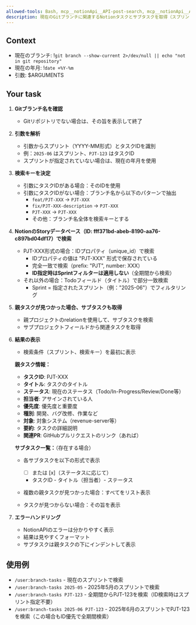 ```yaml
---
allowed-tools: Bash, mcp__notionApi__API-post-search, mcp__notionApi__API-post-database-query, mcp__notionApi__API-retrieve-a-page
description: 現在のGitブランチに関連するNotionタスクとサブタスクを取得（スプリント指定可能）
---
```


## Context
- 現在のブランチ: !`git branch --show-current 2>/dev/null || echo "not in git repository"`
- 現在の年月: !`date +%Y-%m`
- 引数: $ARGUMENTS

## Your task

1. **Gitブランチ名を確認**
   - Gitリポジトリでない場合は、その旨を表示して終了

2. **引数を解析**
   - 引数からスプリント（YYYY-MM形式）とタスクIDを識別
   - 例：`2025-06` はスプリント、`PJT-123` はタスクID
   - スプリントが指定されていない場合は、現在の年月を使用

3. **検索キーを決定**
   - 引数にタスクIDがある場合：そのIDを使用
   - 引数にタスクIDがない場合：ブランチ名から以下のパターンで抽出
     - `feat/PJT-XXX` → `PJT-XXX`
     - `fix/PJT-XXX-description` → `PJT-XXX`
     - `PJT-XXX` → `PJT-XXX`
     - その他：ブランチ名全体を検索キーとする

4. **NotionのStoryデータベース（ID: fff371bd-abeb-8190-aa76-c897bd04df17）で検索**
   - PJT-XXX形式の場合：IDプロパティ（unique_id）で検索
     - IDプロパティの値は "PJT-XXX" 形式で保存されている
     - 完全一致で検索（prefix: "PJT", number: XXX）
     - **ID指定時はSprintフィルターは適用しない**（全期間から検索）
   - それ以外の場合：Todoフィールド（タイトル）で部分一致検索
     - Sprint = 指定されたスプリント（例："2025-06"）でフィルタリング

5. **親タスクが見つかった場合、サブタスクも取得**
   - 親プロジェクトのrelationを使用して、サブタスクを検索
   - サブプロジェクトフィールドから関連タスクを取得

6. **結果の表示**
   - 検索条件（スプリント、検索キー）を最初に表示
   
   **親タスク情報：**
   - **タスクID**: PJT-XXX
   - **タイトル**: タスクのタイトル
   - **ステータス**: 現在のステータス（Todo/In-Progress/Review/Done等）
   - **担当者**: アサインされている人
   - **優先度**: 優先度と重要度
   - **種別**: 開発、バグ改修、作業など
   - **対象**: 対象システム（revenue-server等）
   - **要約**: タスクの詳細説明
   - **関連PR**: GitHubプルリクエストのリンク（あれば）
   
   **サブタスク一覧：**（存在する場合）
   - 各サブタスクを以下の形式で表示
     - [ ] または [x]（ステータスに応じて）
     - タスクID - タイトル（担当者）- ステータス
   
   - 複数の親タスクが見つかった場合：すべてをリスト表示
   - タスクが見つからない場合：その旨を表示

7. **エラーハンドリング**
   - NotionAPIのエラーは分かりやすく表示
   - 結果は見やすくフォーマット
   - サブタスクは親タスクの下にインデントして表示

## 使用例
- `/user:branch-tasks` - 現在のスプリントで検索
- `/user:branch-tasks 2025-05` - 2025年5月のスプリントで検索
- `/user:branch-tasks PJT-123` - 全期間からPJT-123を検索（ID検索時はスプリント指定不要）
- `/user:branch-tasks 2025-06 PJT-123` - 2025年6月のスプリントでPJT-123を検索（この場合もID優先で全期間検索）